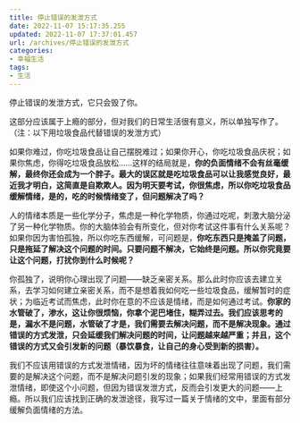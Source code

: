 ```yaml
---
title: 停止错误的发泄方式
date: 2022-11-07 15:17:35.255
updated: 2022-11-07 17:37:01.457
url: /archives/停止错误的发泄方式
categories: 
- 幸福生活
tags: 
- 生活
---
```


停止错误的发泄方式，它只会毁了你。

这部分应该属于上瘾的部分，但对我们的日常生活很有意义，所以单独写作了。（注：以下用垃圾食品代替错误的发泄方式）

如果你难过，你吃垃圾食品让自己摆脱难过；如果你开心，你吃垃圾食品庆祝；如果你焦虑，你得吃垃圾食品放松……这样的结局就是，**你的负面情绪不会有丝毫缓解，最终你还会成为一个胖子。最大的误区就是吃垃圾食品可以让我感觉良好，最近我才明白，这简直是自欺欺人。因为明天要考试，你很焦虑，所以你吃垃圾食品缓解情绪，是的，吃的时候情绪变了，但问题解决了吗？**

人的情绪本质是一些化学分子，焦虑是一种化学物质，你通过吃呢，刺激大脑分泌了另一种化学物质。你的大脑体验会有所变化，但对你考试这件事有什么关系呢？如果你因为害怕孤独，所以你吃东西缓解，可问题是，**你吃东西只是掩盖了问题，只是拖延了解决这个问题的时间。只要问题不解决，它始终是问题。所以你究竟要让这个问题，打扰你到什么时候呢？**

你孤独了，说明你心理出现了问题——缺乏亲密关系。那么此时你应该去建立关系，去学习如何建立亲密关系，而不是想着我如何吃一些垃圾食品，缓解暂时的症状；为临近考试而焦虑，此时你在意的不应该是情绪，而是如何通过考试。**你家的水管破了，渗水，这让你很烦恼，你拿个泥巴堵住，糊弄过去。我们应该思考的是，漏水不是问题，水管破了才是，我们需要去解决问题，而不是解决现象。通过错误的方式发泄，只会延缓我们解决问题的时间，让问题越来越严重；并且，这个错误的方式又会引发新的问题（暴饮暴食，让自己的身心受到新的损害）。**

我们不应该用错误的方式发泄情绪，因为坏的情绪往往意味着出现了问题，我们需要的是解决这个问题，而不是解决问题引发的现象；如果我们经常用错误的方式发泄情绪，即使这个小问题，但因为错误发泄方式，反而会引发更大的问题——上瘾。所以我们应该找到正确的发泄途径，我写过一篇关于情绪的文中，里面有部分缓解负面情绪的方法。